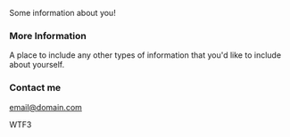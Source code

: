 Some information about you!

### More Information

A place to include any other types of information that you'd like to include about yourself.

### Contact me

[email@domain.com](mailto:email@domain.com)

WTF3